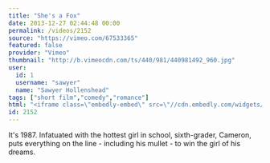 ```yaml
---
title: "She's a Fox"
date: 2013-12-27 02:44:48 00:00
permalink: /videos/2152
source: "https://vimeo.com/67533365"
featured: false
provider: "Vimeo"
thumbnail: "http://b.vimeocdn.com/ts/440/981/440981492_960.jpg"
user:
  id: 1
  username: "sawyer"
  name: "Sawyer Hollenshead"
tags: ["short film","comedy","romance"]
html: "<iframe class=\"embedly-embed\" src=\"//cdn.embedly.com/widgets/media.html?src=https%3A%2F%2Fplayer.vimeo.com%2Fvideo%2F67533365&src_secure=1&url=http%3A%2F%2Fvimeo.com%2F67533365&image=http%3A%2F%2Fb.vimeocdn.com%2Fts%2F440%2F981%2F440981492_960.jpg&key=950020ba825211e1a0764040d3dc5c07&type=text%2Fhtml&schema=vimeo\" width=\"1278\" height=\"690\" scrolling=\"no\" frameborder=\"0\" allowfullscreen></iframe>"
id: 2152
---
```


It's 1987. Infatuated with the hottest girl in school, sixth-grader, Cameron, puts everything on the line - including his mullet - to win the girl of his dreams.